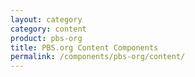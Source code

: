 ```yaml
---
layout: category
category: content
product: pbs-org
title: PBS.org Content Components
permalink: /components/pbs-org/content/
---
```


